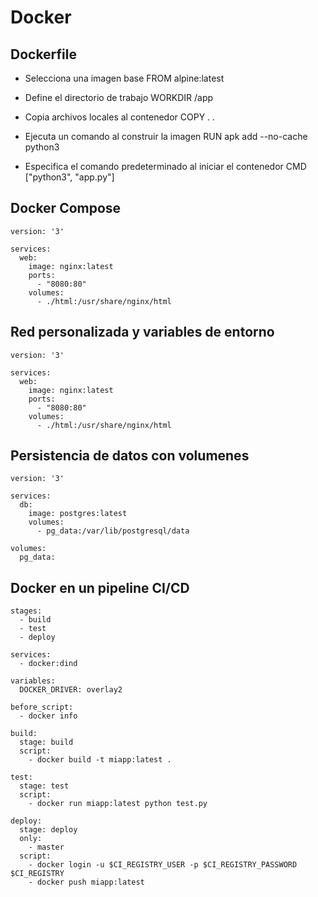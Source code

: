 # Docker

## Dockerfile
- Selecciona una imagen base
FROM alpine:latest

- Define el directorio de trabajo
WORKDIR /app

- Copia archivos locales al contenedor
COPY . .

- Ejecuta un comando al construir la imagen
RUN apk add --no-cache python3

- Especifica el comando predeterminado al iniciar el contenedor
CMD ["python3", "app.py"]

## Docker Compose
```
version: '3'

services:
  web:
    image: nginx:latest
    ports:
      - "8080:80"
    volumes:
      - ./html:/usr/share/nginx/html
```

## Red personalizada y variables de entorno
```
version: '3'

services:
  web:
    image: nginx:latest
    ports:
      - "8080:80"
    volumes:
      - ./html:/usr/share/nginx/html
```

## Persistencia de datos con volumenes
```
version: '3'

services:
  db:
    image: postgres:latest
    volumes:
      - pg_data:/var/lib/postgresql/data

volumes:
  pg_data:
```
## Docker en un pipeline CI/CD
```
stages:
  - build
  - test
  - deploy

services:
  - docker:dind

variables:
  DOCKER_DRIVER: overlay2

before_script:
  - docker info

build:
  stage: build
  script:
    - docker build -t miapp:latest .

test:
  stage: test
  script:
    - docker run miapp:latest python test.py

deploy:
  stage: deploy
  only:
    - master
  script:
    - docker login -u $CI_REGISTRY_USER -p $CI_REGISTRY_PASSWORD $CI_REGISTRY
    - docker push miapp:latest

```